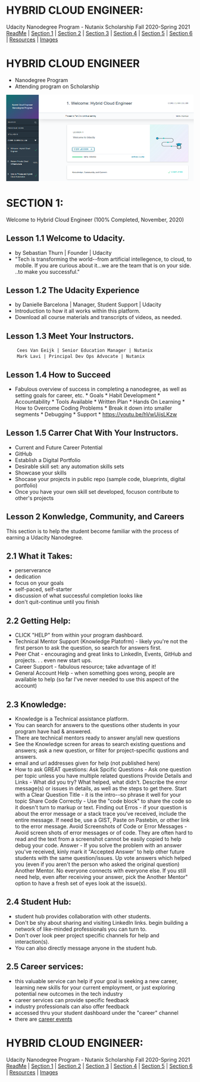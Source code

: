 # HYBRID CLOUD ENGINEER: 
Udacity Nanodegree Program - Nutanix Scholarship Fall 2020-Spring 2021<br>
[ReadMe](https://github.com/EO4wellness/T-I-L/tree/main/Nutanix) | [Section 1](https://github.com/EO4wellness/T-I-L/blob/main/Nutanix/Nutanix-Course-Notes_SECTION-1.md) | [Section 2](https://github.com/EO4wellness/T-I-L/blob/main/Nutanix/Nutanix-Course-Notes_SECTION-2.md) | [Section 3](https://github.com/EO4wellness/T-I-L/blob/main/Nutanix/Nutanix-Course-Notes_SECTION-3.md) | [Section 4](https://github.com/EO4wellness/T-I-L/blob/main/Nutanix/Nutanix-Course-Notes_SECTION-4.md) | [Section 5](https://github.com/EO4wellness/T-I-L/blob/main/Nutanix/Nutanix-Course-Notes_SECTION-5.md) | [Section 6](https://github.com/EO4wellness/T-I-L/blob/main/Nutanix/Nutanix-Course-Notes_SECTION-6.md) | [Resources](https://github.com/EO4wellness/T-I-L/tree/main/Nutanix/Nutanix-Resources) | [Images](https://github.com/EO4wellness/T-I-L/tree/main/Nutanix/Images)


# HYBRID CLOUD ENGINEER
* Nanodegree Program 
* Attending program on Scholarship 

![Section1](https://github.com/EO4wellness/T-I-L/blob/main/Nutanix/Images/Hybrid-Cloud-Engineer.png)


# SECTION 1:
Welcome to Hybrid Cloud Engineer (100% Completed, November, 2020) 


## Lesson 1.1 Welcome to Udacity. 
* by Sebastian Thurn | Founder | Udacity 
* "Tech is transforming the world--from artificial intellegence, to cloud, to mobile.  If you are curious about it...we are the team that is on your side. ..to make you successful." 


## Lesson 1.2 The Udacity Experience
* by Danielle Barcelona | Manager, Student Support | Udacity 
* Introduction to how it all works within this platform. 
* Download all course materials and transcripts of videos, as needed. 


## Lesson 1.3 Meet Your Instructors.
		Cees Van Eeijk | Senior Education Manager | Nutanix 
		Mark Lavi | Principal Dev Ops Advocate | Nutanix 


## Lesson 1.4 How to Succeed 
* Fabulous overview of success in completing a nanodegree, as well as setting goals for career, etc. 
		* Goals 
		* Habit Development 
		* Accountability 
		* Tools Available 
		* Written Plan 
		* Hands On Learning 
		* How to Overcome Coding Problems
		* Break it down into smaller segments 
		* Debugging 
		* Support 
		* https://youtu.be/hVwUijsLKzw 


## Lesson 1.5 Carrer Chat With Your Instructors. 
* Current and Future Career Potential 
* GitHub
* Establish a Digital Portfolio 
* Desirable skill set: any automation skills sets
* Showcase your skills 
* Shocase your projects in public repo (sample code, blueprints, digital portfolio)
* Once you have your own skill set developed, focuson contribute to other's projects 


## Lesson 2 Konwledge, Community, and Careers
This section is to help the student become familiar with the process of earning a Udacity Nanodegree. 


## 2.1 What it Takes: 
* perserverance
* dedication
* focus on your goals 
* self-paced, self-starter 
* discussion of what successful completion looks like 
* don't quit-continue until you finish 


## 2.2 Getting Help:
* CLICK "HELP" from within your program dashboard. 
* Technical Mentor Support (Knowledge Platofrm) - likely you're not the first person to ask the question, so search for answers first.
* Peer Chat - encouraging and great links to LinkedIn, Events, GitHub and projects. . . even new start ups. 
* Career Support - fabulous resource; take advantage of it! 
* General Account Help - when something goes wrong, people are available to help (so far I've never needed to use this aspect of the account) 


## 2.3 Knowledge: 
* Knowledge is a Technical assistance platform. 
* You can search for answers to the questions other students in your program have had & answered. 
* There are technical mentors ready to answer any/all new questions 
* See the Knowledge screen for areas to search existing questions and answers; ask a new question, or filter for project-specific qustions and answers. 
* email and url addresses given for help (not published here) 
* How to ask GREAT questions: 
	Ask Spcific Questions - Ask one question per topic unless you have multiple related questions 
	Provide Details and Links - What did you try?  What helped, what didn't.  Describe the error message(s) or issues in details, as well as the steps to get there. 
	Start with a Clear Question Title - it is the intro--so phrase it well for your topic 
	Share Code Correctly - Use the "code block" to share the code so it doesn't turn to markup or text. 
	Finding out Erros - if your question is about the error message or a stack trace you've received, include the entire message.  If need be, use a GIST, Paste on Pastebin, or other link to the error message. 
	Avoid Screenshots of Code or Error Messages - Avoid screen shots of error messages or of code.  They are often hard to read and the text from a screenshot cannot be easily copied to help debug your code. 
	Answer - If you solve the problem with an answer you've received, kinly mark it "Accepted Answer' to help other future students with the same question/issues. Up vote answers which helped you (even if you aren't the person who asked the original question) 
	Another Mentor.  No everyone connects with everyone else.  If you still need help, even after receiving your answer, pick the Another Mentor" option to have a fresh set of eyes look at the issue(s).


## 2.4 Student Hub: 
* student hub provides collaboration with other students. 
* Don't be shy about sharing and visiting LinkedIn links. begin building a network of like-minded professionals you can turn to. 
* Don't over look peer project specific channels for help and interaction(s).
* You can also directly message anyone in the student hub. 


## 2.5 Career services: 
* this valuable service can help if your goal is seeking a new career, learning new skills for your current employment, or just exploring potential new outcomes in the tech industry 
* career services can provide specific feedback 
* industry professionals can also offer feedback 
* accessed thru your student dashboard under the "career" channel 
* there are [career events](https://www.udacity.com/events) 


# HYBRID CLOUD ENGINEER: 
Udacity Nanodegree Program - Nutanix Scholarship Fall 2020-Spring 2021<br>
[ReadMe](https://github.com/EO4wellness/T-I-L/tree/main/Nutanix) | [Section 1](https://github.com/EO4wellness/T-I-L/blob/main/Nutanix/Nutanix-Course-Notes_SECTION-1.md) | [Section 2](https://github.com/EO4wellness/T-I-L/blob/main/Nutanix/Nutanix-Course-Notes_SECTION-2.md) | [Section 3](https://github.com/EO4wellness/T-I-L/blob/main/Nutanix/Nutanix-Course-Notes_SECTION-3.md) | [Section 4](https://github.com/EO4wellness/T-I-L/blob/main/Nutanix/Nutanix-Course-Notes_SECTION-4.md) | [Section 5](https://github.com/EO4wellness/T-I-L/blob/main/Nutanix/Nutanix-Course-Notes_SECTION-5.md) | [Section 6](https://github.com/EO4wellness/T-I-L/blob/main/Nutanix/Nutanix-Course-Notes_SECTION-6.md) | [Resources](https://github.com/EO4wellness/T-I-L/tree/main/Nutanix/Nutanix-Resources) | [Images](https://github.com/EO4wellness/T-I-L/tree/main/Nutanix/Images)

